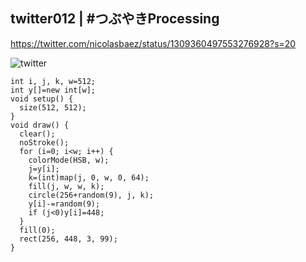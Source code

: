 ## twitter012 | #つぶやきProcessing 
https://twitter.com/nicolasbaez/status/1309360497553276928?s=20

![twitter](https://github.com/nicolasbaez/twitter012/blob/main/twitter012.gif)
```processing
int i, j, k, w=512;
int y[]=new int[w];
void setup() {
  size(512, 512);
}
void draw() {
  clear();
  noStroke();
  for (i=0; i<w; i++) {
    colorMode(HSB, w);
    j=y[i];
    k=(int)map(j, 0, w, 0, 64);
    fill(j, w, w, k);
    circle(256+random(9), j, k);
    y[i]-=random(9);
    if (j<0)y[i]=448;
  }
  fill(0);
  rect(256, 448, 3, 99);
}
```
